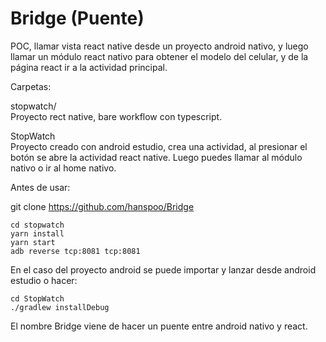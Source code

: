 
# Bridge (Puente)

POC, llamar vista react native desde un proyecto android nativo, y luego llamar un módulo react nativo para obtener el modelo del celular, y de la página react ir a la actividad principal.

Carpetas:

stopwatch/  
Proyecto rect native, bare workflow con typescript.

StopWatch  
Proyecto creado con android estudio, crea una actividad, al presionar el botón se abre la actividad react native. Luego puedes llamar al módulo nativo o ir al home nativo.

Antes de usar:

git clone https://github.com/hanspoo/Bridge


```
cd stopwatch
yarn install
yarn start
adb reverse tcp:8081 tcp:8081
```

En el caso del proyecto android se puede importar y lanzar desde android estudio o hacer:

```
cd StopWatch
./gradlew installDebug
```

El nombre Bridge viene de hacer un puente entre android nativo y react.
